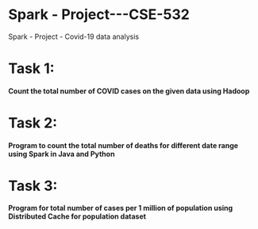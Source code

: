 # Spark - Project---CSE-532
Spark - Project - Covid-19 data analysis


# Task 1: 
 #### Count the total number of COVID cases on the given data using Hadoop
 
 
# Task 2: 
 ####  Program to count the total number of deaths for different date range using Spark in Java and Python
 
# Task 3:
 #### Program for total number of cases  per 1 million of population using Distributed Cache for population dataset
 
 
 

